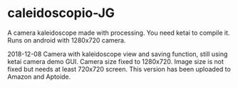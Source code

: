 # caleidoscopio-JG
A camera kaleidoscope made with processing.
You need ketai to compile it.
Runs on android with 1280x720 camera.

2018-12-08 Camera with kaleidoscope view and saving function, still using ketai camera demo GUI. Camera size fixed to 1280x720. Image size is not fixed but needs at least 720x720 screen. This version has been uploaded to Amazon and Aptoide.

